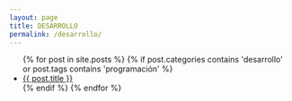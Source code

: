 ```yaml
---
layout: page
title: DESARROLLO
permalink: /desarrollo/
---
```


<div class="home">

  <ul class="posts">
    {% for post in site.posts %}
    {% if post.categories contains 'desarrollo' or post.tags contains 'programación' %}
      <li>
        <a class="post-link" href="{{ post.url | prepend: site.baseurl }}">{{ post.title }}</a>
      </li>
    {% endif %}
    {% endfor %}
  </ul>

</div>
